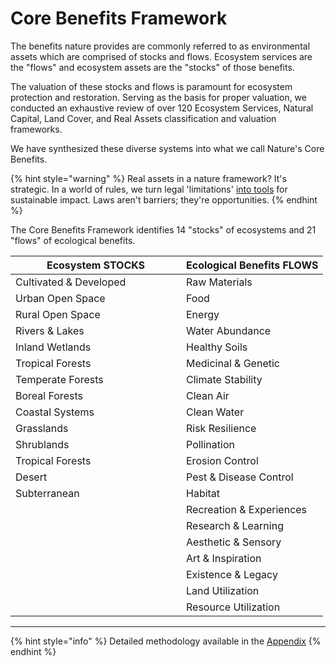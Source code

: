# Core Benefits Framework

The benefits nature provides are commonly referred to as environmental assets which are comprised of stocks and flows. Ecosystem services are the "flows" and ecosystem assets are the "stocks"  of those benefits.

The valuation of these stocks and flows is paramount for ecosystem protection and restoration. Serving as the basis for proper valuation, we conducted an exhaustive review of over 120 Ecosystem Services, Natural Capital, Land Cover, and Real Assets classification and valuation frameworks.

We have synthesized these diverse systems into what we call Nature's Core Benefits. &#x20;

{% hint style="warning" %}
Real assets in a nature framework? It's strategic. In a world of rules, we turn legal 'limitations' [into tools](https://dispatches.basin.global/the-tools-we-have) for sustainable impact. Laws aren't barriers; they're opportunities.
{% endhint %}

The Core Benefits Framework identifies 14 "stocks" of ecosystems and 21 "flows" of ecological benefits.

<table><thead><tr><th width="257">Ecosystem STOCKS</th><th>Ecological Benefits FLOWS</th></tr></thead><tbody><tr><td>Cultivated &#x26; Developed</td><td>Raw Materials</td></tr><tr><td>Urban Open Space</td><td>Food</td></tr><tr><td>Rural Open Space</td><td>Energy</td></tr><tr><td>Rivers &#x26; Lakes</td><td>Water Abundance</td></tr><tr><td>Inland Wetlands</td><td>Healthy Soils</td></tr><tr><td>Tropical Forests</td><td>Medicinal &#x26; Genetic</td></tr><tr><td>Temperate Forests</td><td>Climate Stability</td></tr><tr><td>Boreal Forests</td><td>Clean Air</td></tr><tr><td>Coastal Systems</td><td>Clean Water</td></tr><tr><td>Grasslands</td><td>Risk Resilience</td></tr><tr><td>Shrublands</td><td>Pollination</td></tr><tr><td>Tropical Forests</td><td>Erosion Control</td></tr><tr><td>Desert</td><td>Pest &#x26; Disease Control</td></tr><tr><td>Subterranean</td><td>Habitat</td></tr><tr><td></td><td>Recreation &#x26; Experiences</td></tr><tr><td></td><td>Research &#x26; Learning</td></tr><tr><td></td><td>Aesthetic &#x26; Sensory</td></tr><tr><td></td><td>Art &#x26; Inspiration</td></tr><tr><td></td><td>Existence &#x26; Legacy</td></tr><tr><td></td><td>Land Utilization</td></tr><tr><td></td><td>Resource Utilization</td></tr></tbody></table>

***

{% hint style="info" %}
Detailed methodology available in the [Appendix](broken-reference)
{% endhint %}
